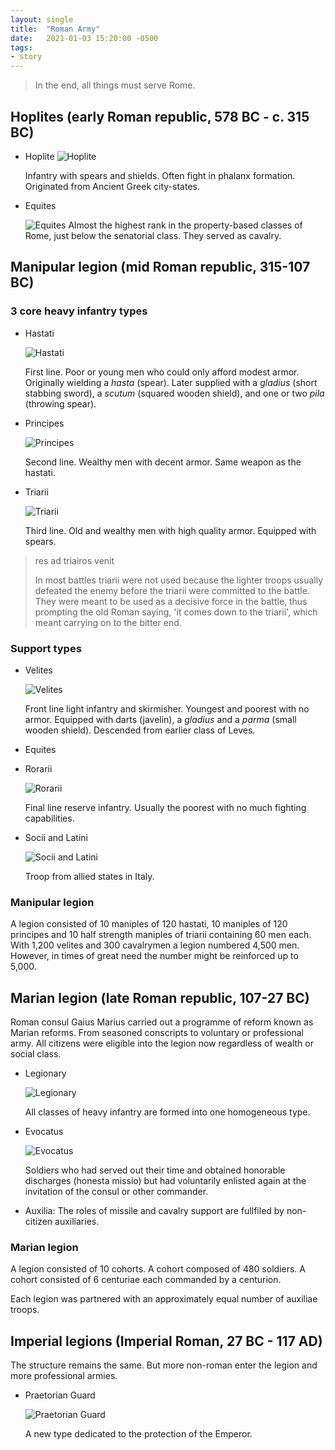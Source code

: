 ```yaml
---
layout: single
title:  "Roman Army"
date:   2021-01-03 15:20:00 -0500
tags:
- story
---
```


> In the end, all things must serve Rome.

## Hoplites (early Roman republic, 578 BC - c. 315 BC)

- Hoplite ![Hoplite](/assets/img/Aux_Gre_Hoplites.png)

  Infantry with spears and shields. Often fight in phalanx formation. Originated from Ancient Greek city-states.

- Equites

  ![Equites](/assets/img/Rom_Equites.png) Almost the highest rank in the property-based classes of Rome, just below the senatorial class. They served as cavalry.

## Manipular legion (mid Roman republic, 315-107 BC)

### 3 core heavy infantry types

  - Hastati

    ![Hastati](/assets/img/Rom_Hastati.png)

    First line. Poor or young men who could only afford modest armor. Originally wielding a *hasta* (spear). Later supplied with a *gladius* (short stabbing sword), a *scutum* (squared wooden shield), and one or two *pila* (throwing spear).

  - Principes

    ![Principes](/assets/img/Rom_Principes.png)

    Second line. Wealthy men with decent armor. Same weapon as the hastati.

  - Triarii

    ![Triarii](/assets/img/Rom_Triarii.png)

    Third line. Old and wealthy men with high quality armor. Equipped with spears.


> res ad triairos venit
>
> In most battles triarii were not used because the lighter troops usually defeated the enemy before the triarii were committed to the battle. They were meant to be used as a decisive force in the battle, thus prompting the old Roman saying, 'it comes down to the triarii', which meant carrying on to the bitter end.

### Support types

  - Velites

    ![Velites](/assets/img/Rom_Velites.png)

    Front line light infantry and skirmisher. Youngest and poorest with no armor. Equipped with darts (javelin), a *gladius* and a *parma* (small wooden shield). Descended from earlier class of Leves.

  - Equites

  - Rorarii

    ![Rorarii](/assets/img/Rom_Rorarii.png)

    Final line reserve infantry. Usually the poorest with no much fighting capabilities.

  - Socii and Latini

    ![Socii and Latini](/assets/img/Aux_Ita_Socii_Hastati.png)

    Troop from allied states in Italy.

### Manipular legion

A legion consisted of 10 maniples of 120 hastati, 10 maniples of 120 principes and 10 half strength maniples of triarii containing 60 men each. With 1,200 velites and 300 cavalrymen a legion numbered 4,500 men. However, in times of great need the number might be reinforced up to 5,000.

## Marian legion (late Roman republic, 107-27 BC)

Roman consul Gaius Marius carried out a programme of reform known as Marian reforms. From seasoned conscripts to voluntary or professional army. All citizens were eligible into the legion now regardless of wealth or social class.

- Legionary

  ![Legionary](/assets/img/Rom_Legionaries.png)

  All classes of heavy infantry are formed into one homogeneous type.

- Evocatus

  ![Evocatus](/assets/img/Rom_Evocati_Cohort.png)

  Soldiers who had served out their time and obtained honorable discharges (honesta missio) but had voluntarily enlisted again at the invitation of the consul or other commander.

- Auxilia: The roles of missile and cavalry support are fullfiled by non-citizen auxiliaries. 

### Marian legion

A legion consisted of 10 cohorts. A cohort composed of 480 soldiers. A cohort consisted of 6 centuriae each commanded by a centurion.

Each legion was partnered with an approximately equal number of auxiliae troops.

## Imperial legions (Imperial Roman, 27 BC - 117 AD)

The structure remains the same. But more non-roman enter the legion and more professional armies.

- Praetorian Guard

  ![Praetorian Guard](/assets/img/Rom_Praetorian_Guard.png)

  A new type dedicated to the protection of the Emperor.